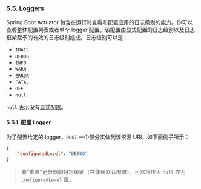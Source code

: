 ### 5.5. Loggers

Spring Boot Actuator 包含在运行时查看和配置应用的日志级别的能力。你可以查看整体配置列表或者单个 logger 配置。该配置由显式配置的日志级别以及日志框架赋予的有效的日志级别组成。日志级别可以是：

- `TRACE`
- `DEBUG`
- `INFO`
- `WARN`
- `ERROR`
- `FATAL`
- `OFF`
- `null`

`null` 表示没有显式配置。

#### 5.5.1. 配置 Logger

为了配置给定的 logger，`POST` 一个部分实体到该资源 URI，如下面例子所示：

```json
{
    "configuredLevel": "DEBUG"
}
```

> 要“重置”记录器的特定级别（并使用默认配置），可以将传入 `null` 作为 `configuredLevel` 值。

